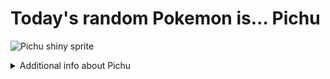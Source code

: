 # Today's random Pokemon is... Pichu

![Pichu shiny sprite](https://raw.githubusercontent.com/PokeAPI/sprites/master/sprites/pokemon/shiny/172.png)

<details>
<summary>Additional info about Pichu</summary>

| srpite type | image |
|------|------|
| back_default | ![Pichu back_default sprite](https://raw.githubusercontent.com/PokeAPI/sprites/master/sprites/pokemon/back/172.png) |
| back_shiny | ![Pichu back_shiny sprite](https://raw.githubusercontent.com/PokeAPI/sprites/master/sprites/pokemon/back/shiny/172.png) |
| front_default | ![Pichu front_default sprite](https://raw.githubusercontent.com/PokeAPI/sprites/master/sprites/pokemon/172.png) | </details>
